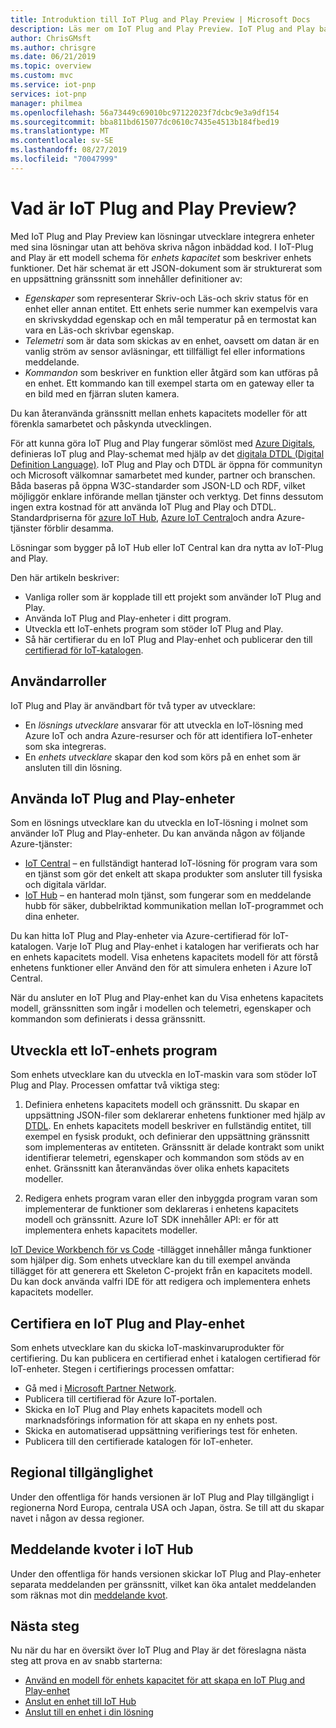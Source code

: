 ```yaml
---
title: Introduktion till IoT Plug and Play Preview | Microsoft Docs
description: Läs mer om IoT Plug and Play Preview. IoT Plug and Play baseras på ett öppet modell språk som gör det möjligt för IoT-enheter att deklarera sina funktioner. IoT-enheter visar att deklarationen kallas en modell för enhets kapacitet när de ansluter till moln lösningar som Azure IoT Central eller partner program. Moln lösningen kan sedan automatiskt förstå enheten och börja interagera med den – utan att behöva skriva någon kod.
author: ChrisGMsft
ms.author: chrisgre
ms.date: 06/21/2019
ms.topic: overview
ms.custom: mvc
ms.service: iot-pnp
services: iot-pnp
manager: philmea
ms.openlocfilehash: 56a73449c69010bc97122023f7dcbc9e3a9df154
ms.sourcegitcommit: bba811bd615077dc0610c7435e4513b184fbed19
ms.translationtype: MT
ms.contentlocale: sv-SE
ms.lasthandoff: 08/27/2019
ms.locfileid: "70047999"
---
```

# <a name="what-is-iot-plug-and-play-preview"></a>Vad är IoT Plug and Play Preview?

Med IoT Plug and Play Preview kan lösningar utvecklare integrera enheter med sina lösningar utan att behöva skriva någon inbäddad kod. I IoT-Plug and Play är ett modell schema för _enhets kapacitet_ som beskriver enhets funktioner. Det här schemat är ett JSON-dokument som är strukturerat som en uppsättning gränssnitt som innehåller definitioner av:

- _Egenskaper_ som representerar Skriv-och Läs-och skriv status för en enhet eller annan entitet. Ett enhets serie nummer kan exempelvis vara en skrivskyddad egenskap och en mål temperatur på en termostat kan vara en Läs-och skrivbar egenskap.
- _Telemetri_ som är data som skickas av en enhet, oavsett om datan är en vanlig ström av sensor avläsningar, ett tillfälligt fel eller informations meddelande.
- _Kommandon_ som beskriver en funktion eller åtgärd som kan utföras på en enhet. Ett kommando kan till exempel starta om en gateway eller ta en bild med en fjärran sluten kamera.

Du kan återanvända gränssnitt mellan enhets kapacitets modeller för att förenkla samarbetet och påskynda utvecklingen.

För att kunna göra IoT Plug and Play fungerar sömlöst med [Azure Digitals](../digital-twins/about-digital-twins.md), definieras IoT plug and Play-schemat med hjälp av det [digitala DTDL (Digital Definition Language)](https://github.com/Azure/IoTPlugandPlay/tree/master/DTDL). IoT Plug and Play och DTDL är öppna för communityn och Microsoft välkomnar samarbetet med kunder, partner och branschen. Båda baseras på öppna W3C-standarder som JSON-LD och RDF, vilket möjliggör enklare införande mellan tjänster och verktyg. Det finns dessutom ingen extra kostnad för att använda IoT Plug and Play och DTDL. Standardpriserna för [azure IoT Hub](../iot-hub/about-iot-hub.md), [Azure IoT Central](../iot-central/overview-iot-central.md)och andra Azure-tjänster förblir desamma.

Lösningar som bygger på IoT Hub eller IoT Central kan dra nytta av IoT-Plug and Play.

Den här artikeln beskriver:

- Vanliga roller som är kopplade till ett projekt som använder IoT Plug and Play.
- Använda IoT Plug and Play-enheter i ditt program.
- Utveckla ett IoT-enhets program som stöder IoT Plug and Play.
- Så här certifierar du en IoT Plug and Play-enhet och publicerar den till [certifierad för IoT-katalogen](https://catalog.azureiotsolutions.com/).

## <a name="user-roles"></a>Användarroller

IoT Plug and Play är användbart för två typer av utvecklare:

- En _lösnings utvecklare_ ansvarar för att utveckla en IoT-lösning med Azure IoT och andra Azure-resurser och för att identifiera IoT-enheter som ska integreras.
- En _enhets utvecklare_ skapar den kod som körs på en enhet som är ansluten till din lösning.

## <a name="use-iot-plug-and-play-devices"></a>Använda IoT Plug and Play-enheter

Som en lösnings utvecklare kan du utveckla en IoT-lösning i molnet som använder IoT Plug and Play-enheter. Du kan använda någon av följande Azure-tjänster:

- [IoT Central](../iot-central/overview-iot-central.md) – en fullständigt hanterad IoT-lösning för program vara som en tjänst som gör det enkelt att skapa produkter som ansluter till fysiska och digitala världar.
- [IoT Hub](../iot-hub/about-iot-hub.md) – en hanterad moln tjänst, som fungerar som en meddelande hubb för säker, dubbelriktad kommunikation mellan IoT-programmet och dina enheter.

Du kan hitta IoT Plug and Play-enheter via Azure-certifierad för IoT-katalogen. Varje IoT Plug and Play-enhet i katalogen har verifierats och har en enhets kapacitets modell. Visa enhetens kapacitets modell för att förstå enhetens funktioner eller Använd den för att simulera enheten i Azure IoT Central.

När du ansluter en IoT Plug and Play-enhet kan du Visa enhetens kapacitets modell, gränssnitten som ingår i modellen och telemetri, egenskaper och kommandon som definierats i dessa gränssnitt.

## <a name="develop-an-iot-device-application"></a>Utveckla ett IoT-enhets program

Som enhets utvecklare kan du utveckla en IoT-maskin vara som stöder IoT Plug and Play. Processen omfattar två viktiga steg:

1. Definiera enhetens kapacitets modell och gränssnitt. Du skapar en uppsättning JSON-filer som deklarerar enhetens funktioner med hjälp av [DTDL](https://github.com/Azure/IoTPlugandPlay/tree/master/DTDL). En enhets kapacitets modell beskriver en fullständig entitet, till exempel en fysisk produkt, och definierar den uppsättning gränssnitt som implementeras av entiteten. Gränssnitt är delade kontrakt som unikt identifierar telemetri, egenskaper och kommandon som stöds av en enhet. Gränssnitt kan återanvändas över olika enhets kapacitets modeller.

1. Redigera enhets program varan eller den inbyggda program varan som implementerar de funktioner som deklareras i enhetens kapacitets modell och gränssnitt. Azure IoT SDK innehåller API: er för att implementera enhets kapacitets modeller.

[IoT Device Workbench för vs Code](https://marketplace.visualstudio.com/items?itemName=vsciot-vscode.vscode-iot-workbench) -tillägget innehåller många funktioner som hjälper dig. Som enhets utvecklare kan du till exempel använda tillägget för att generera ett Skeleton C-projekt från en kapacitets modell. Du kan dock använda valfri IDE för att redigera och implementera enhets kapacitets modeller.

## <a name="certify-an-iot-plug-and-play-device"></a>Certifiera en IoT Plug and Play-enhet

Som enhets utvecklare kan du skicka IoT-maskinvaruprodukter för certifiering. Du kan publicera en certifierad enhet i katalogen certifierad för IoT-enheter. Stegen i certifierings processen omfattar:

- Gå med i [Microsoft Partner Network](https://partner.microsoft.com).
- Publicera till certifierad för Azure IoT-portalen.
- Skicka en IoT Plug and Play enhets kapacitets modell och marknadsförings information för att skapa en ny enhets post.
- Skicka en automatiserad uppsättning verifierings test för enheten.
- Publicera till den certifierade katalogen för IoT-enheter.

## <a name="regional-availability"></a>Regional tillgänglighet
Under den offentliga för hands versionen är IoT Plug and Play tillgängligt i regionerna Nord Europa, centrala USA och Japan, östra. Se till att du skapar navet i någon av dessa regioner.

## <a name="message-quotas-in-iot-hub"></a>Meddelande kvoter i IoT Hub
Under den offentliga för hands versionen skickar IoT Plug and Play-enheter separata meddelanden per gränssnitt, vilket kan öka antalet meddelanden som räknas mot din [meddelande kvot](../iot-hub/iot-hub-devguide-quotas-throttling.md).

## <a name="next-steps"></a>Nästa steg

Nu när du har en översikt över IoT Plug and Play är det föreslagna nästa steg att prova en av snabb starterna:

- [Använd en modell för enhets kapacitet för att skapa en IoT Plug and Play-enhet](./quickstart-create-pnp-device.md)
- [Anslut en enhet till IoT Hub](./quickstart-connect-pnp-device.md)
- [Anslut till en enhet i din lösning](./quickstart-connect-pnp-device-solution.md)
